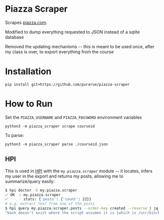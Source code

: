 # Piazza Scraper

Scrapes [piazza.com](http://piazza.com).

Modified to dump everything requested to JSON instead of a sqlite database

Removed the updating mechanisms -- this is meant to be used once, after my class is over, to export everything from the course

# Installation

```
pip install git+https://github.com/purarue/piazza-scraper
```

# How to Run

Set the `PIAZZA_USERNAME` and `PIAZZA_PASSWORD` environment variables

```
python3 -m piazza_scraper scrape courseid
```

To parse:

```
python3 -m piazza_scraper parse ./courseid.json
```

## HPI

This is used in [HPI](https://github.com/purarue/HPI) with the `my.piazza.scraper` module -- it locates, infers my user in the export and returns my posts, allowing me to summarize/query easily:

```bash
$ hpi doctor -S my.piazza.scraper
✅ OK  : my.piazza.scraper
✅     - stats: {'posts': {'count': 22}}
# e.g. extract text from one of the posts
$ hpi query my.piazza.scraper.posts --order-key created --reverse | jq '.[6].text'
"bash doesn't exist where the script assumes it is [which is /usr/bin/bash most linux systems]. You need to run the grading script on the server or change the shebang value at the top"
```
